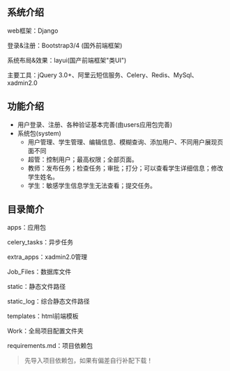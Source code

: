 ## 系统介绍

web框架：Django

登录&注册：Bootstrap3/4 (国外前端框架)

系统布局&效果：layui(国产前端框架"类UI")

主要工具：jQuery 3.0+、阿里云短信服务、Celery、Redis、MySql、xadmin2.0



## 功能介绍

- 用户登录、注册、各种验证基本完善(由users应用包完善)
- 系统包(system)
  - 用户管理、学生管理、编辑信息、模糊查询、添加用户、不同用户展现页面不同
  - 超管：控制用户；最高权限；全部页面。
  - 教师：发布任务；检查任务；审批；打分；可以查看学生详细信息；修改学生姓名。
  - 学生：敏感学生信息学生无法查看；提交任务。



## 目录简介

apps：应用包

celery_tasks：异步任务

extra_apps：xadmin2.0管理

Job_Files：数据库文件

static：静态文件路径

static_log：综合静态文件路径

templates：html前端模板

Work：全局项目配置文件夹

requirements.md：项目依赖包

> 先导入项目依赖包，如果有偏差自行补配下载！
>
